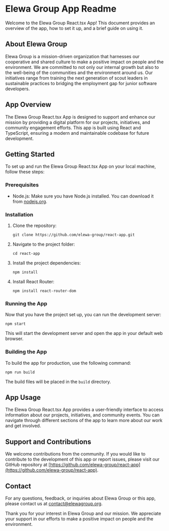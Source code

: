 # Elewa Group App Readme

Welcome to the Elewa Group React.tsx App! This document provides an overview of the app, how to set it up, and a brief guide on using it.

## About Elewa Group

Elewa Group is a mission-driven organization that harnesses our cooperative and shared culture to make a positive impact on people and the environment. We are committed to not only our internal growth but also to the well-being of the communities and the environment around us. Our initiatives range from training the next generation of scout leaders in sustainable practices to bridging the employment gap for junior software developers.

## App Overview

The Elewa Group React.tsx App is designed to support and enhance our mission by providing a digital platform for our projects, initiatives, and community engagement efforts. This app is built using React and TypeScript, ensuring a modern and maintainable codebase for future development.

## Getting Started

To set up and run the Elewa Group React.tsx App on your local machine, follow these steps:

### Prerequisites

- Node.js: Make sure you have Node.js installed. You can download it from [nodejs.org](https://nodejs.org/).

### Installation

1. Clone the repository:

   ```shell
   git clone https://github.com/elewa-group/react-app.git
   ```

2. Navigate to the project folder:

   ```shell
   cd react-app
   ```

3. Install the project dependencies:

   ```shell
   npm install
   ```

4. Install React Router:

   ```shell
   npm install react-router-dom
   ```

### Running the App

Now that you have the project set up, you can run the development server:

```shell
npm start
```

This will start the development server and open the app in your default web browser.

### Building the App

To build the app for production, use the following command:

```shell
npm run build
```

The build files will be placed in the `build` directory.

## App Usage

The Elewa Group React.tsx App provides a user-friendly interface to access information about our projects, initiatives, and community events. You can navigate through different sections of the app to learn more about our work and get involved.

## Support and Contributions

We welcome contributions from the community. If you would like to contribute to the development of this app or report issues, please visit our GitHub repository at [https://github.com/elewa-group/react-app](https://github.com/elewa-group/react-app).

## Contact

For any questions, feedback, or inquiries about Elewa Group or this app, please contact us at [contact@elewagroup.org](mailto:contact@elewagroup.org).

Thank you for your interest in Elewa Group and our mission. We appreciate your support in our efforts to make a positive impact on people and the environment.
